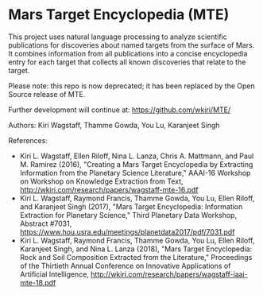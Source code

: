 # Mars Target Encyclopedia (MTE)

This project uses natural language processing to analyze scientific
publications for discoveries about named targets from the surface of
Mars.  It combines information from all publications into a concise
encyclopedia entry for each target that collects all known discoveries
that relate to the target.

Please note: this repo is now deprecated; it has been replaced by the 
Open Source release of MTE. 

Further development will continue at: https://github.com/wkiri/MTE/

Authors: Kiri Wagstaff, Thamme Gowda, You Lu, Karanjeet Singh

References:
* Kiri L. Wagstaff, Ellen Riloff, Nina L. Lanza, Chris A. Mattmann, and Paul M. Ramirez (2016), 
"Creating a Mars Target Encyclopedia by Extracting Information from the Planetary Science Literature," AAAI-16 Workshop on Workshop on Knowledge Extraction from Text, http://wkiri.com/research/papers/wagstaff-mte-16.pdf
* Kiri L. Wagstaff, Raymond Francis, Thamme Gowda, You Lu, Ellen Riloff, and Karanjeet Singh (2017), 
"Mars Target Encyclopedia: Information Extraction for Planetary Science,"
Third Planetary Data Workshop, Abstract #7031, 
https://www.hou.usra.edu/meetings/planetdata2017/pdf/7031.pdf
* Kiri L. Wagstaff, Raymond Francis, Thamme Gowda, You Lu, Ellen Riloff, Karanjeet Singh, and Nina L. Lanza (2018),
"Mars Target Encyclopedia: Rock and Soil Composition Extracted from the Literature," Proceedings of the Thirtieth Annual Conference on Innovative Applications of Artificial Intelligence, 
http://wkiri.com/research/papers/wagstaff-iaai-mte-18.pdf

